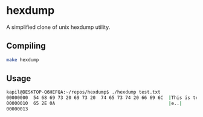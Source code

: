 # hexdump
A simplified clone of unix hexdump utility.

## Compiling
```bash
make hexdump
```
## Usage
```bash
kapil@DESKTOP-Q6HEFQA:~/repos/hexdump$ ./hexdump test.txt
00000000  54 68 69 73 20 69 73 20  74 65 73 74 20 66 69 6C  |This is test fil|
00000010  65 2E 0A                                          |e..|
00000013
```
